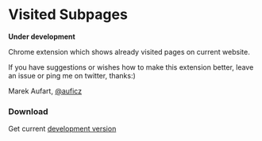 # Visited Subpages

**Under development**

Chrome extension which shows already visited pages on current website.

If you have suggestions or wishes how to make this extension better, leave an issue or ping me on twitter, thanks:)

Marek Aufart, [@auficz](https://twitter.com/auficz)

### Download

Get current [development version](https://github.com/aufi/visited_subpages/blob/master/visited_subpages.crx)
